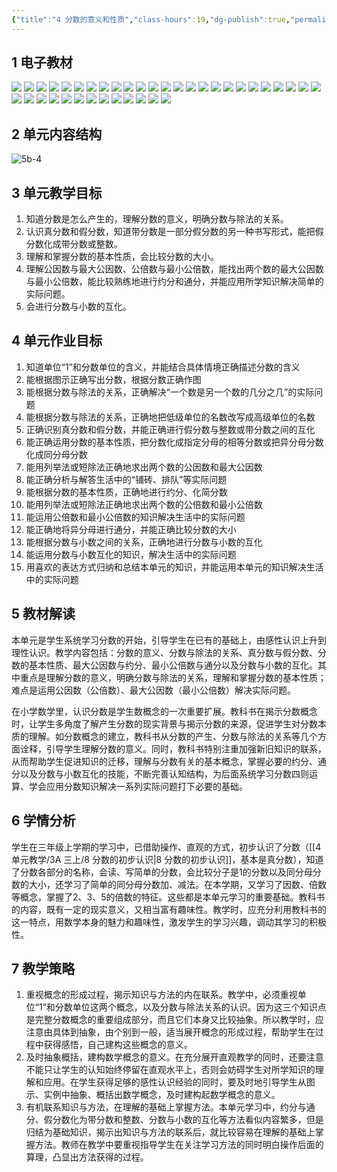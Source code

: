 ```yaml
---
{"title":"4 分数的意义和性质","class-hours":19,"dg-publish":true,"permalink":"/4 单元教学/5B 五下/4 分数的意义和性质/","dgPassFrontmatter":true,"noteIcon":""}
---
```




## 1 电子教材

<p class="grid-4">
	<img loading="lazy" decoding="async" src="https://book.pep.com.cn/1221001502141/files/mobile/51.jpg">
	<img loading="lazy" decoding="async" src="https://book.pep.com.cn/1221001502141/files/mobile/52.jpg">
	<img loading="lazy" decoding="async" src="https://book.pep.com.cn/1221001502141/files/mobile/53.jpg">
	<img loading="lazy" decoding="async" src="https://book.pep.com.cn/1221001502141/files/mobile/54.jpg">
	<img loading="lazy" decoding="async" src="https://book.pep.com.cn/1221001502141/files/mobile/55.jpg">
	<img loading="lazy" decoding="async" src="https://book.pep.com.cn/1221001502141/files/mobile/56.jpg">
	<img loading="lazy" decoding="async" src="https://book.pep.com.cn/1221001502141/files/mobile/57.jpg">
	<img loading="lazy" decoding="async" src="https://book.pep.com.cn/1221001502141/files/mobile/58.jpg">
	<img loading="lazy" decoding="async" src="https://book.pep.com.cn/1221001502141/files/mobile/59.jpg">
	<img loading="lazy" decoding="async" src="https://book.pep.com.cn/1221001502141/files/mobile/60.jpg">
	<img loading="lazy" decoding="async" src="https://book.pep.com.cn/1221001502141/files/mobile/61.jpg">
	<img loading="lazy" decoding="async" src="https://book.pep.com.cn/1221001502141/files/mobile/62.jpg">
	<img loading="lazy" decoding="async" src="https://book.pep.com.cn/1221001502141/files/mobile/63.jpg">
	<img loading="lazy" decoding="async" src="https://book.pep.com.cn/1221001502141/files/mobile/64.jpg">
	<img loading="lazy" decoding="async" src="https://book.pep.com.cn/1221001502141/files/mobile/65.jpg">
	<img loading="lazy" decoding="async" src="https://book.pep.com.cn/1221001502141/files/mobile/66.jpg">
	<img loading="lazy" decoding="async" src="https://book.pep.com.cn/1221001502141/files/mobile/67.jpg">
	<img loading="lazy" decoding="async" src="https://book.pep.com.cn/1221001502141/files/mobile/68.jpg">
	<img loading="lazy" decoding="async" src="https://book.pep.com.cn/1221001502141/files/mobile/69.jpg">
	<img loading="lazy" decoding="async" src="https://book.pep.com.cn/1221001502141/files/mobile/70.jpg">
	<img loading="lazy" decoding="async" src="https://book.pep.com.cn/1221001502141/files/mobile/71.jpg">
	<img loading="lazy" decoding="async" src="https://book.pep.com.cn/1221001502141/files/mobile/72.jpg">
	<img loading="lazy" decoding="async" src="https://book.pep.com.cn/1221001502141/files/mobile/73.jpg">
	<img loading="lazy" decoding="async" src="https://book.pep.com.cn/1221001502141/files/mobile/74.jpg">
	<img loading="lazy" decoding="async" src="https://book.pep.com.cn/1221001502141/files/mobile/75.jpg">
	<img loading="lazy" decoding="async" src="https://book.pep.com.cn/1221001502141/files/mobile/76.jpg">
	<img loading="lazy" decoding="async" src="https://book.pep.com.cn/1221001502141/files/mobile/77.jpg">
	<img loading="lazy" decoding="async" src="https://book.pep.com.cn/1221001502141/files/mobile/78.jpg">
	<img loading="lazy" decoding="async" src="https://book.pep.com.cn/1221001502141/files/mobile/79.jpg">
	<img loading="lazy" decoding="async" src="https://book.pep.com.cn/1221001502141/files/mobile/80.jpg">
	<img loading="lazy" decoding="async" src="https://book.pep.com.cn/1221001502141/files/mobile/81.jpg">
	<img loading="lazy" decoding="async" src="https://book.pep.com.cn/1221001502141/files/mobile/82.jpg">
	<img loading="lazy" decoding="async" src="https://book.pep.com.cn/1221001502141/files/mobile/83.jpg">
	<img loading="lazy" decoding="async" src="https://book.pep.com.cn/1221001502141/files/mobile/84.jpg">
	<img loading="lazy" decoding="async" src="https://book.pep.com.cn/1221001502141/files/mobile/85.jpg">
	<img loading="lazy" decoding="async" src="https://book.pep.com.cn/1221001502141/files/mobile/86.jpg">
	<img loading="lazy" decoding="async" src="https://book.pep.com.cn/1221001502141/files/mobile/87.jpg">
	<img loading="lazy" decoding="async" src="https://book.pep.com.cn/1221001502141/files/mobile/88.jpg">
</p>

## 2 单元内容结构

![5b-4](https://r2.edui123.com/2023/04/5b-4.png)

## 3 单元教学目标

1. 知道分数是怎么产生的，理解分数的意义，明确分数与除法的关系。
2. 认识真分数和假分数，知道带分数是一部分假分数的另一种书写形式，能把假分数化成带分数或整数。
3. 理解和掌握分数的基本性质，会比较分数的大小。
4. 理解公因数与最大公因数、公倍数与最小公倍数，能找出两个数的最大公因数与最小公倍数，能比较熟练地进行约分和通分，并能应用所学知识解决简单的实际问题。
5. 会进行分数与小数的互化。

## 4 单元作业目标

1. 知道单位“1”和分数单位的含义，并能结合具体情境正确描述分数的含义
2. 能根据图示正确写出分数，根据分数正确作图
3. 能根据分数与除法的关系，正确解决“一个数是另一个数的几分之几”的实际问题
4. 能根据分数与除法的关系，正确地把低级单位的名数改写成高级单位的名数
5. 正确识别真分数和假分数，并能正确进行假分数与整数或带分数之间的互化
6. 能正确运用分数的基本性质，把分数化成指定分母的相等分数或把异分母分数化成同分母分数
7. 能用列举法或短除法正确地求出两个数的公因数和最大公因数
8. 能正确分析与解答生活中的“铺砖、排队”等实际问题
9. 能根据分数的基本性质，正确地进行约分、化简分数
10. 能用列举法或短除法正确地求出两个数的公倍数和最小公倍数
11. 能运用公倍数和最小公倍数的知识解决生活中的实际问题
12. 能正确地将异分母进行通分，并能正确比较分数的大小
13. 能根据分数与小数之间的关系，正确地进行分数与小数的互化
14. 能运用分数与小数互化的知识，解决生活中的实际问题
15. 用喜欢的表达方式归纳和总结本单元的知识，并能运用本单元的知识解决生活中的实际问题

## 5 教材解读

本单元是学生系统学习分数的开始，引导学生在已有的基础上，由感性认识上升到理性认识。教学内容包括：分数的意义、分数与除法的关系、真分数与假分数、分数的基本性质、最大公因数与约分、最小公倍数与通分以及分数与小数的互化。其中重点是理解分数的意义，明确分数与除法的关系，理解和掌握分数的基本性质；难点是运用公因数（公倍数）、最大公因数（最小公倍数）解决实际问题。

在小学数学里，认识分数是学生数概念的一次重要扩展。教科书在揭示分数概念时，让学生多角度了解产生分数的现实背景与揭示分数的来源，促进学生对分数本质的理解。如分数概念的建立，教科书从分数的产生、分数与除法的关系等几个方面诠释，引导学生理解分数的意义。同时，教科书特别注重加强新旧知识的联系，从而帮助学生促进知识的迁移，理解与分数有关的基本概念，掌握必要的约分、通分以及分数与小数互化的技能，不断完善认知结构，为后面系统学习分数四则运算、学会应用分数知识解决一系列实际问题打下必要的基础。

## 6 学情分析

学生在三年级上学期的学习中，已借助操作、直观的方式，初步认识了分数（[[4 单元教学/3A 三上/8 分数的初步认识\|8 分数的初步认识]]，基本是真分数），知道了分数各部分的名称，会读、写简单的分数，会比较分子是1的分数以及同分母分数的大小，还学习了简单的同分母分数加、减法。在本学期，又学习了因数、倍数等概念，掌握了2、3、5的倍数的特征。这些都是本单元学习的重要基础。教科书的内容，既有一定的现实意义，又相当富有趣味性。教学时，应充分利用教科书的这一特点，用数学本身的魅力和趣味性，激发学生的学习兴趣，调动其学习的积极性。

## 7 教学策略

1. 重视概念的形成过程，揭示知识与方法的内在联系。教学中，必须重视单位“1”和分数单位这两个概念，以及分数与除法关系的认识。因为这三个知识点是完整分数概念的重要组成部分，而且它们本身又比较抽象。所以教学时，应注意由具体到抽象，由个别到一般，适当展开概念的形成过程，帮助学生在过程中获得感悟，自己建构这些概念的意义。
2. 及时抽象概括，建构数学概念的意义。在充分展开直观教学的同时，还要注意不能只让学生的认知始终停留在直观水平上，否则会妨碍学生对所学知识的理解和应用。在学生获得足够的感性认识经验的同时，要及时地引导学生从图示、实例中抽象、概括出数学概念，及时建构起数学概念的意义。
3. 有机联系知识与方法，在理解的基础上掌握方法。本单元学习中，约分与通分、假分数化为带分数和整数、分数与小数的互化等方法看似内容繁多，但是归结为基础知识，揭示出知识与方法的联系后，就比较容易在理解的基础上掌握方法。教师在教学中要重视指导学生在关注学习方法的同时明白操作后面的算理，凸显出方法获得的过程。